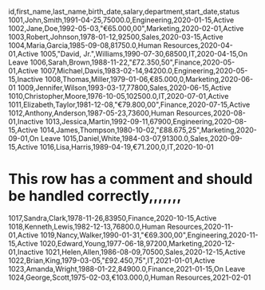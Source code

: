 id,first_name,last_name,birth_date,salary,department,start_date,status
1001,John,Smith,1991-04-25,75000.0,Engineering,2020-01-15,Active
1002,Jane,Doe,1992-05-03,"€65.000,00",Marketing,2020-02-01,Active
1003,Robert,Johnson,1978-01-12,92500,Sales,2020-03-15,Active
1004,Maria,Garcia,1985-09-08,81750.0,Human Resources,2020-04-01,Active
1005,"David, Jr.",Williams,1990-07-30,68500,IT,2020-04-15,On Leave
1006,Sarah,Brown,1988-11-22,"£72.350,50",Finance,2020-05-01,Active
1007,Michael,Davis,1983-02-14,94200.0,Engineering,2020-05-15,Inactive
1008,Thomas,Miller,1979-01-06,€85.000,0,Marketing,2020-06-01
1009,Jennifer,Wilson,1993-03-17,77800,Sales,2020-06-15,Active
1010,Christopher,Moore,1976-10-05,102500.0,IT,2020-07-01,Active
1011,Elizabeth,Taylor,1981-12-08,"€79.800,00",Finance,2020-07-15,Active
1012,Anthony,Anderson,1987-05-23,73600,Human Resources,2020-08-01,Inactive
1013,Jessica,Martin,1992-09-11,67900,Engineering,2020-08-15,Active
1014,James,Thompson,1980-10-02,"£88.675,25",Marketing,2020-09-01,On Leave
1015,Daniel,White,1984-03-07,91300.0,Sales,2020-09-15,Active
1016,Lisa,Harris,1989-04-19,€71.200,0,IT,2020-10-01
# This row has a comment and should be handled correctly,,,,,,,
1017,Sandra,Clark,1978-11-26,83950,Finance,2020-10-15,Active
1018,Kenneth,Lewis,1982-12-13,76800.0,Human Resources,2020-11-01,Active
1019,Nancy,Walker,1990-01-31,"€69.300,00",Engineering,2020-11-15,Active
1020,Edward,Young,1977-06-18,97200,Marketing,2020-12-01,Inactive
1021,Helen,Allen,1986-08-09,70500,Sales,2020-12-15,Active
1022,Brian,King,1979-03-05,"£92.450,75",IT,2021-01-01,Active
1023,Amanda,Wright,1988-01-22,84900.0,Finance,2021-01-15,On Leave
1024,George,Scott,1975-02-03,€103.000,0,Human Resources,2021-02-01

